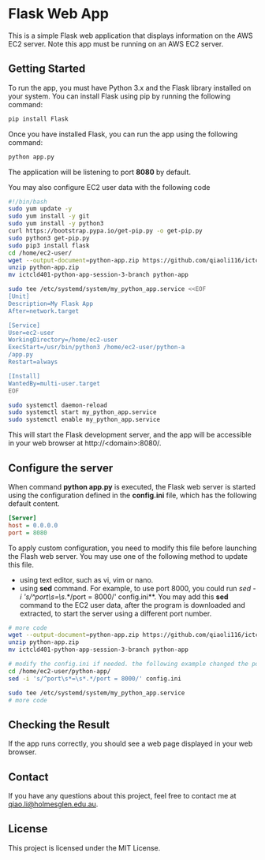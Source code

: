 # Flask Web App
This is a simple Flask web application that displays information on the AWS EC2 server. Note this app must be running on an AWS EC2 server.

## Getting Started
To run the app, you must have Python 3.x and the Flask library installed on your system. You can install Flask using pip by running the following command:

```bash
pip install Flask
```

Once you have installed Flask, you can run the app using the following command:

```bash
python app.py
```
The application will be listening to port **8080** by default.

You may also configure EC2 user data with the following code
```bash
#!/bin/bash
sudo yum update -y
sudo yum install -y git
sudo yum install -y python3
curl https://bootstrap.pypa.io/get-pip.py -o get-pip.py
sudo python3 get-pip.py
sudo pip3 install flask
cd /home/ec2-user/
wget --output-document=python-app.zip https://github.com/qiaoli116/ictcld401-python-app/archive/refs/heads/session-3-branch.zip
unzip python-app.zip
mv ictcld401-python-app-session-3-branch python-app

sudo tee /etc/systemd/system/my_python_app.service <<EOF
[Unit]
Description=My Flask App
After=network.target

[Service]
User=ec2-user
WorkingDirectory=/home/ec2-user
ExecStart=/usr/bin/python3 /home/ec2-user/python-a
/app.py
Restart=always

[Install]
WantedBy=multi-user.target
EOF

sudo systemctl daemon-reload
sudo systemctl start my_python_app.service
sudo systemctl enable my_python_app.service
```

This will start the Flask development server, and the app will be accessible in your web browser at http://&lt;domain&gt;:8080/.

## Configure the server
When command **python app.py** is executed, the Flask web server is started using the configuration defined in the **config.ini** file, which has the following default content.
```ini
[Server]
host = 0.0.0.0
port = 8080
```
To apply custom configuration, you need to modify this file before launching the Flash web server. You may use one of the following method to update this file.
 - using text editor, such as vi, vim or nano.
 - using **sed** command. For example, to use port 8000, you could run **sed -i 's/^port\s*=\s*.*/port = 8000/' config.ini**. You may add this **sed** command to the EC2 user data, after the program is downloaded and extracted, to start the server using a different port number.

```bash
# more code
wget --output-document=python-app.zip https://github.com/qiaoli116/ictcld401-python-app/archive/refs/heads/session-3-branch.zip
unzip python-app.zip
mv ictcld401-python-app-session-3-branch python-app

# modify the config.ini if needed. the following example changed the port number to 8000
cd /home/ec2-user/python-app/
sed -i 's/^port\s*=\s*.*/port = 8000/' config.ini

sudo tee /etc/systemd/system/my_python_app.service
# more code
```

## Checking the Result
If the app runs correctly, you should see a web page displayed in your web browser.

## Contact
If you have any questions about this project, feel free to contact me at <qiao.li@holmesglen.edu.au>.

## License
This project is licensed under the MIT License.